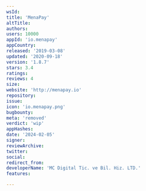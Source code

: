```yaml
---
wsId: 
title: 'MenaPay'
altTitle: 
authors: 
users: 10000
appId: 'io.menapay'
appCountry: 
released: '2019-03-08'
updated: '2020-09-18'
version: '1.8.7'
stars: 3.4
ratings: 
reviews: 4
size: 
website: 'http://menapay.io'
repository: 
issue: 
icon: 'io.menapay.png'
bugbounty: 
meta: 'removed'
verdict: 'wip'
appHashes: 
date: '2024-02-05'
signer: 
reviewArchive: 
twitter: 
social: 
redirect_from: 
developerName: 'MC Digital Tic. ve Bil. Hiz. LTD.'
features: 

---
```


